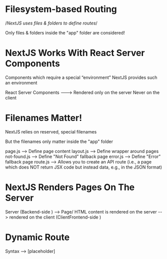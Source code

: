 # Filesystem-based Routing

/*NextJS uses files & folders to define routes*/

Only files & folders inside the "app" folder are considered!

# NextJS Works With React Server Components

Components which require a special “environment”
NextJS provides such an environment

React Server Components ---> Rendered only on the server Never on the client

# Filenames Matter!

NextJS relies on reserved, special filenames

But the filenames only matter inside the "app" folder

page.js      --> Define page content
layout.js    --> Define wrapper around pages
not-found.js --> Define "Not Found" fallback page
error.js     --> Define "Error" fallback page
route.js     --> Allows you to create an API route (i.e., a page which does NOT return JSX code but instead data, e.g., in the JSON format)

# NextJS Renders Pages On The Server

Server (Backend-side ) --> Page/ HTML content is rendered on the server --> rendered on the client (ClientFrontend-side )

# Dynamic Route 

Syntax --> [placeholder]

